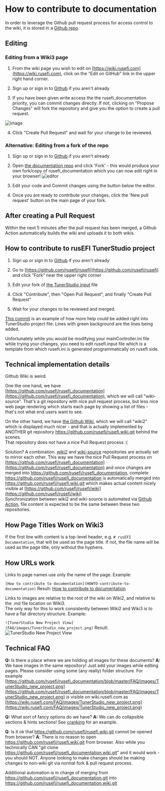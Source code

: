 
# How to contribute to documentation

In order to leverage the Github pull request process for access control to the wiki, it is stored in a [Github repo](https://github.com/rusefi/rusefi_documentation).

## Editing

### Editing from a Wiki3 page

1. From the wiki page you wish to edit on [https://wiki.rusefi.com](https://wiki.rusefi.com), click on the "Edit on GitHub" link in the upper right hand corner.

2. Sign up or sign in to [Github](https://github.com) if you aren't already

3. If you have been given write access the the rusefi_documentation priority, you can commit changes directly. If not, clicking on "Propose Changes" will fork the repository and give you the option to create a pull request.

![image](https://user-images.githubusercontent.com/22799428/200407238-74b1fd66-e6b1-46cc-a7b8-398f5c5b41f6.png)

4. Click "Create Pull Request" and wait for your change to be reviewed.

### Alternative: Editing from a fork of the repo

1. Sign up or sign in to [Github](https://github.com) if you aren't already

2. Open [the documentation repo](https://github.com/rusefi/rusefi_documentation) and click 'Fork' - this would produce your own fork/copy of rusefi_documentation which you can now edit right in your browser!
![editor](FAQ/github_online_editor.png)

3. Edit your code and Commit changes using the button below the editor.

4. Once you are ready to contribute your changes, click the 'New pull request' button on the main page of your fork.

## After creating a Pull Request

Within the next 5 minutes after the pull request has been merged, a Github Action automatically builds the wiki and uploads it to both wikis.

## How to contribute to rusEFI TunerStudio project

1. Sign up or sign in to [Github](https://github.com) if you aren't already

2. Go to  [https://github.com/rusefi/rusefi](https://github.com/rusefi/rusefi) and click "Fork" near the upper right corner

3. Edit your fork of [the TunerStudio input](https://github.com/rusefi/rusefi/blob/master/firmware/tunerstudio/rusefi.input) file

4. Click "Contribute", then "Open Pull Request", and finally "Create Pull Request"

5. Wait for your changes to be reviewed and merged.

[This commit](https://github.com/rusefi/rusefi/commit/9d9ae5a05499027b32ed76df3e7ee2e2e8240c31) is an example of how more help could be added
right into TunerStudio project file. Lines with green background are the lines being added.

Unfortunately while you would be modifying your mainController.ini file while trying your changes, you need to edit rusefi.input file which
is a template from which rusefi.ini is generated programmatically on rusefi side.

## Technical implementation details

Github Wiki is weird.

One the one hand, we have [https://github.com/rusefi/rusefi_documentation](https://github.com/rusefi/rusefi_documentation), which we will call "wiki-source".
That's a git repository with nice pull request process, but less nice web page rendering which starts each page by showing a list of files - that's not what end users want to see.

On the other hand, we have [the Github Wiki](https://github.com/rusefi/rusefi/wiki), which we will call "wiki2" which is displayed much nicer - and that is actually implemented by ANOTHER git repository https://github.com/rusefi/rusefi.wiki.git behind the scenes.  
That repository does not have a nice Pull Request process :(

Solution? A combination. [wiki2](https://github.com/rusefi/rusefi/wiki) and [wiki-source](https://github.com/rusefi/rusefi_documentation) repositories are actually set to mirror each other.
This way we have the nice Pull Request process on [https://github.com/rusefi/rusefi_documentation](https://github.com/rusefi/rusefi_documentation) and once changes are merged into https://github.com/rusefi/rusefi_documentation, complete https://github.com/rusefi/rusefi_documentation is automatically merged into https://github.com/rusefi/rusefi.wiki.git which makes actual content nicely visible at [https://github.com/rusefi/rusefi/wiki](https://github.com/rusefi/rusefi/wiki)  
Synchronization between wiki2 and wiki-source is automated via [Github Action](https://github.com/rusefi/rusefi/blob/master/.github/workflows/sync-wiki.yaml), file content is expected to be the same between these two repositories.

## How Page Titles Work on Wiki3

If the first line with content is a top-level header, e.g. `# rusEFI Documentation`, that will be used as the page title.
If not, the file name will be used as the page title, only without the hyphens.

## How URLs work

Links to page names use only the name of the page.
Example:

`[How to contribute to documentation](HOWTO-contribute-to-documentation)`
Result:
[How to contribute to documentation](HOWTO-contribute-to-documentation)

Links to images are relative to the root of the wiki on Wiki2, and relative to the .md file location on Wiki3.  
The only way for this to work consistently between Wiki2 and Wiki3 is to have a flat directory structure.
Example:

`![TunerStudio New Project View](FAQ/images/TunerStudio_new_project.png)`
Result:
![TunerStudio New Project View](FAQ/images/TunerStudio_new_project.png)

## Technical FAQ

**Q:** Is there a place where we are holding all images for these documents?
**A:** We have images in the same repository! Just add your images while editing pages. Please consider using some (any really) folder structure.
For example [https://github.com/rusefi/rusefi_documentation/blob/master/FAQ/images/TunerStudio_new_project.png](https://github.com/rusefi/rusefi_documentation/blob/master/FAQ/images/TunerStudio_new_project.png) is visible on wiki.rusefi.com as [https://wiki.rusefi.com/FAQ/images/TunerStudio_new_project.png](https://wiki.rusefi.com/FAQ/images/TunerStudio_new_project.png)

**Q:** What sort of fancy options do we have?
**A:** We can do collapsible sections & hints sections! See [cranking](Cranking) for an example.

**Q**: Is it ok that https://github.com/rusefi/rusefi.wiki.git cannot be opened from browser?
**A**: There is no reason to open https://github.com/rusefi/rusefi.wiki.git from browser. Also while you technically
CAN "git clone https://github.com/rusefi/rusefi_documentation.wiki.git" and it would work -
 you should NOT. Anyone looking to make changes should be making changes to non-wiki git via normal fork & pull request process.
 
Additional automation is in charge of merging from https://github.com/rusefi/rusefi_documentation.git into https://github.com/rusefi/rusefi_documentation.wiki.git 
